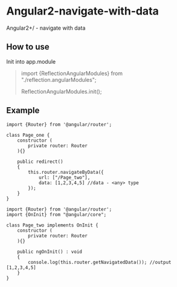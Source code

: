 # Angular2-navigate-with-data
Angular2+/ - navigate with data

## How to use
Init into app.module
<blockquote>
  import {ReflectionAngularModules} from "./reflection.angularModules";
  
  ReflectionAngularModules.init();
</blockquote>

## Example
```
import {Router} from '@angular/router';

class Page_one {
    constructor (
        private router: Router
    ){}
    
    public redirect()
    {
        this.router.navigateByData({
            url: ["/Page_two"],
            data: [1,2,3,4,5] //data - <any> type
        });
    }
}
```


```
import {Router} from '@angular/router';
import {OnInit} from "@angular/core";

class Page_two implements OnInit {
    constructor (
        private router: Router
    ){}
    
    public ngOnInit() : void
    {
    	console.log(this.router.getNavigatedData()); //output [1,2,3,4,5]
    }
}
```

